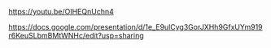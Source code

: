 https://youtu.be/OIHEQnUchn4

https://docs.google.com/presentation/d/1e_E9ulCyg3GorJXHh9GfxUYm919r6KeuSLbmBMtWNHc/edit?usp=sharing 
